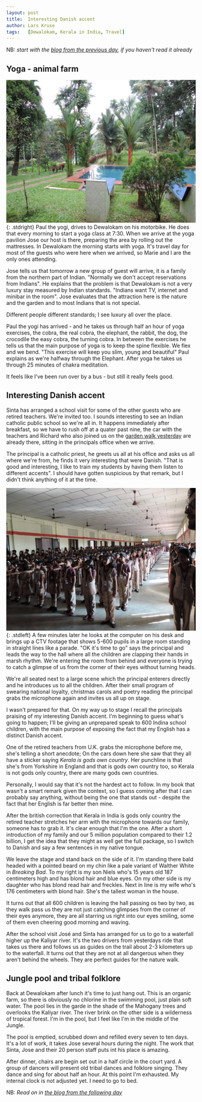```yaml
---
layout: post
title:  Interesting Danish accent
author: Lars Kruse
tags:   [Dewalokam, Kerala in India, Travel]
---
```


NB: _start with the [blog from the previous day](/en/cochin-dewalokam.html), if you haven't read it already_

## Yoga - animal farm
![View from the yoga matress](/images/blog/DSCN0979.JPG){: .stdright} Paul the yogi, drives to Dewalokam on his motorbike. He does that every morning to start a yoga class at 7:30. When we arrive at the yoga pavilion Jose our host is there, preparing the area by rolling out the mattresses. In Dewalokam the morning starts with yoga. It's travel day for most of the guests who were here when we arrived, so Marie and I are the only ones attending. 

Jose tells us that tomorrow a new group of guest will arrive, it is a family from the northern part of Indian. "Normally we don't accept reservations from Indians". He explains that the problem is that Dewalokam is not a very luxury stay measured by Indian standards. "Indians want TV, internet and minibar in the room". Jose evaluates that the attraction here is the nature and the garden and to most Indians that is not special.

Different people different standards; I see luxury all over the place.

Paul the yogi has arrived - and he takes us through half an hour of yoga exercises, the cobra, the real cobra, the elephant, the rabbit, the dog, the crocodile the easy cobra, the turning cobra. In between the exercises he tells us that the main purpose of yoga is to keep the spine flexible. We flex and we bend. "This exercise will keep you slim, young and beautiful" Paul explains as we're halfway through the Elephant. After yoga he takes us through 25 minutes of chakra meditation.

It feels like I've been run over by a bus - but still it really feels good.

## Interesting Danish accent
Sinta has arranged a school visit for some of the other guests who are retired teachers. We're invited too. I sounds interesting to see an Indian catholic public school so we're all in. It happens immediately after breakfast, so we have to rush off at a quater past nine, the car with the teachers and Richard who also joined us on the [garden walk yesterday](/en/cochin-dewalokam.html) are already there, sitting in the principals office when we arrive.

The principal is a catholic priest, he greets us all at his office and asks us all where we're from, he finds it very interesting that were Danish. "That is good and interesting, I like to train my students by having them listen to different accents". I should have gotten suspicious by that remark, but I didn't think anything of it at the time.

![600 pupils in line](/images/blog/DSCN0829.JPG){: .stdleft} A few minutes later he looks at the computer on his desk and brings up a CTV footage that shows 5-600 pupils in a large room standing in straight lines like a parade. "OK it's time to go" says the principal and leads the way to the hall where all the children are clapping their hands in marsh rhythm. We're entering the room from behind and everyone is trying to catch a glimpse of us from the corner of their eyes without turning heads.

We're all seated next to a large scene which the principal enterers directly and he introduces us to all the children. After their small program of swearing national loyalty, christmas carols and poetry reading the principal grabs the microphone again and invites us all up on stage. 

I wasn't prepared for that. On my way up to stage I recall the principals praising of my interesting Danish accent. I'm beginning to guess what's going to happen; I'll be giving an unprepared speak to 600 Indina school children, with the main purpose of exposing the fact that my English has a distinct Danish accent.

One of the retired teachers from U.K. grabs the microphone before me, she's telling a short anecdote; On the cars down here she saw that they all have a sticker saying _Kerala is gods own country_. Her punchline is that she's from Yorkshire in England and that is gods own country too, so Kerala is not gods only country, there are many gods own countries.

Personally, I would say that it's not the hardest act to follow. In my book that wasn't a smart remark given the context, so I guess coming after that I can probably say anything, without being the one that stands out - despite the fact that her English is far better then mine.

After the british correction that Kerala in India is gods only country the retired teacher stretches her arm with the microphone towards our family, someone has to grab it. It's clear enough that I'm the one. After a short introduction of my family and our 5 million  population compared to their 1.2 billion, I get the idea that they might as well get the full package, so I switch to Danish and say a few sentences in my native tongue.

We leave the stage and stand back on the side of it. I'm standing there bald headed with a pointed beard on my chin like a pale variant of Walther White in _Breaking Bad_. To my right is my son Niels who's 15 years old 187 centimeters high and has blond hair and blue eyes. On my other side is my daughter who has blond read hair and freckles. Next in line is my wife who's 176 centimeters with blond hair. She's the tallest woman in the house.

It turns out that all 600 children is leaving the hall passing os two by two, as they  walk pass us they are not just catching glimpses from the corner of their eyes anymore, they are all starring us right into our eyes smiling, some of them even cheering good morning and waving.

After the school visit José and Sinta has arranged for us to go to a waterfall higher up the Kaliyar river. It's the two drivers from yesterdays ride that takes us there and follows us as guides on the trail about 2-3 kilometers up to the waterfall. It turns out that they are not at all dangerous when they aren't behind the wheels. They are perfect guides for the nature walk.

## Jungle pool and tribal folklore
Back at Dewalokam after lunch it's time to just hang out. This is an organic farm, so there is obviously no chlorine in the swimming pool, just plain soft water. The pool lies in the garde in the shade of the Mahogany trees and overlooks the Kaliyar river. The river brink on the other side is a wilderness of tropical forest. I'm in the pool, but I feel like I'm in the middle of the Jungle.

The pool is emptied, scrubbed down and refilled every seven to ten days. It's a lot of work, it takes Jose several hours during the night. The work that Sinta, Jose and their 20 person staff puts int his place is amazing.

After dinner, chairs are begin set out in a half circle in the court yard. A group of dancers will present old tribal dances and folklore singing. They dance and sing for about half an hour. At this point I'm exhausted. My internal clock is not adjusted yet. I need to go to bed.

NB: _Read on in [the blog from the following day](/en/dewalokam+day+3.html)_

 




 

